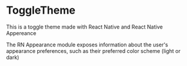 # ToggleTheme
This is a toggle theme made with React Native and React Native Appereance 

The RN Appearance module exposes information about the user's appearance preferences, such as their preferred color scheme (light or dark)
